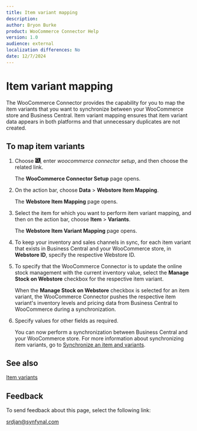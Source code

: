 ```yaml
---
title: Item variant mapping
description: 
author: Bryon Burke
product: WooCommerce Connector Help
version: 1.0
audience: external
localization differences: No
date: 12/7/2024
---
```


<!-- markdownlint-disable MD006 MD007 MD009 MD024 MD025 MD033 -->
<!--// cspell:ignore  markdownlint allowfullscreen keyframes woocommerce webstore -->

# Item variant mapping

The WooCommerce Connector provides the capability for you to map the item variants that you want to synchronize between your WooCommerce store and Business Central. Item variant mapping ensures that item variant data appears in both platforms and that unnecessary duplicates are not created.

## To map item variants

1. Choose ![Lightbulb that opens the Tell Me feature.](media/ui-search/search_small.png "Tell me what you want to do"), enter <i>woocommerce connector setup</i>, and then choose the related link.

   The <b>WooCommerce Connector Setup</b> page opens.

1. On the action bar, choose <b>Data</b> > <b>Webstore Item Mapping</b>.

   The <b>Webstore Item Mapping</b> page opens.

1. Select the item for which you want to perform item variant mapping, and then on the action bar, choose <b>Item</b> > <b>Variants</b>.

   The <b>Webstore Item Variant Mapping</b> page opens.

1. To keep your inventory and sales channels in sync, for each item variant that exists in Business Central and your WooCommerce store, in <b>Webstore ID</b>, specify the respective Webstore ID.

1. To specify that the WooCommerce Connector is to update the online stock management with the current inventory value, select the <b>Manage Stock on Webstore</b> checkbox for the respective item variant.

   When the <b>Manage Stock on Webstore</b> checkbox is selected for an item variant, the WooCommerce Connector pushes the respective item variant's inventory levels and pricing data from Business Central to WooCommerce during a synchronization.

1. Specify values for other fields as required.

   You can now perform a synchronization between Business Central and your WooCommerce store. For more information about synchronizing item variants, go to [Synchronize an item and variants](synchronize-item-variants.md).

## See also

[Item variants](item-variants.md)

## Feedback

To send feedback about this page, select the following link:

[srdjan@synfynal.com](mailto:srdjan@synfynal.com?subject=Documentation%20Feedback%20Product%20Docs:%20item-variant-mapping)
